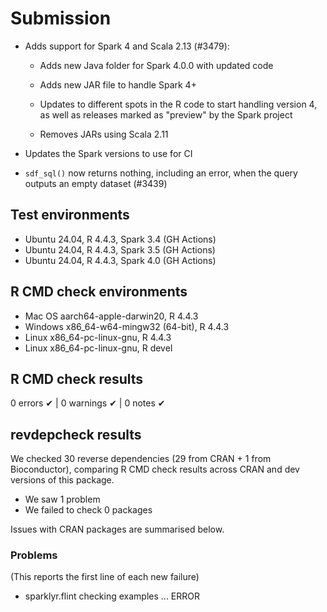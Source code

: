# Submission

- Adds support for Spark 4 and Scala 2.13 (#3479):

  - Adds new Java folder for Spark 4.0.0 with updated code
  
  - Adds new JAR file to handle Spark 4+
  
  - Updates to different spots in the R code to start handling version 4, 
  as well as releases marked as "preview" by the Spark project
  
  - Removes JARs using Scala 2.11

- Updates the Spark versions to use for CI

- `sdf_sql()` now returns nothing, including an error, when the query outputs an
empty dataset (#3439)

## Test environments

- Ubuntu 24.04, R 4.4.3, Spark 3.4 (GH Actions)
- Ubuntu 24.04, R 4.4.3, Spark 3.5 (GH Actions)
- Ubuntu 24.04, R 4.4.3, Spark 4.0 (GH Actions)

## R CMD check environments

- Mac OS aarch64-apple-darwin20, R 4.4.3
- Windows x86_64-w64-mingw32 (64-bit), R 4.4.3
- Linux x86_64-pc-linux-gnu, R 4.4.3
- Linux x86_64-pc-linux-gnu, R devel

## R CMD check results

0 errors ✔ | 0 warnings ✔ | 0 notes ✔

## revdepcheck results

We checked 30 reverse dependencies (29 from CRAN + 1 from Bioconductor), 
comparing R CMD check results across CRAN and dev versions of this package.

 * We saw 1 problem
 * We failed to check 0 packages

Issues with CRAN packages are summarised below.

### Problems
(This reports the first line of each new failure)

* sparklyr.flint
  checking examples ... ERROR



